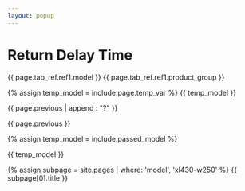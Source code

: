 ```yaml
---
layout: popup
---
```


# Return Delay Time

{{ page.tab_ref.ref1.model }}
{{ page.tab_ref.ref1.product_group }}

{% assign temp_model = include.page.temp_var %}
{{ temp_model }}

{{ page.previous | append : "?" }}

<!-- {% include en/dxl/control_table_return_delay_time.md passed_ref = page.tab_ref.ref1.model %} -->

{{ page.previous }}

<!-- {{ page.url }} -->

<!-- {% assign pages=site.pages | where:"tab_ref", page.tab_ref | sort: 'lang' %}

{% assign pages=site.pages | where:"ref", page.ref | sort: 'lang' %} -->

{% assign temp_model = include.passed_model %}

{{ temp_model }}

{% assign subpage = site.pages | where: 'model', 'xl430-w250' %}
{{ subpage[0].title }}
